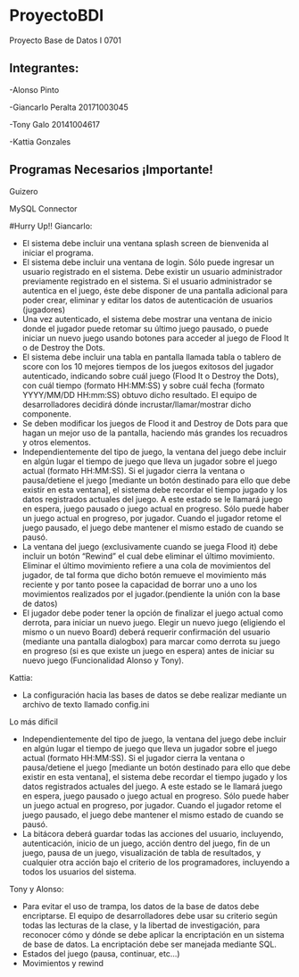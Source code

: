 # ProyectoBDI
Proyecto Base de Datos I 0701

## Integrantes:

-Alonso Pinto


-Giancarlo Peralta 20171003045


-Tony Galo 20141004617


-Kattia Gonzales






## Programas Necesarios  **¡Importante!**

Guizero


MySQL Connector

#Hurry Up!!
Giancarlo:
- El sistema debe incluir una ventana splash screen de bienvenida al iniciar el programa.
- El sistema debe incluir una ventana de login. Sólo puede ingresar un usuario registrado en el sistema. Debe existir un usuario administrador previamente registrado en el sistema. Si el usuario administrador se autentica en el juego, éste debe disponer de una pantalla adicional para poder crear, eliminar y editar los datos de autenticación de usuarios (jugadores)
- Una vez autenticado, el sistema debe mostrar una ventana de inicio donde el jugador puede retomar su último juego pausado, o puede iniciar un nuevo juego usando botones para acceder al juego de Flood It o de Destroy the Dots.
- El sistema debe incluir una tabla en pantalla llamada tabla o tablero de score con los 10 mejores tiempos de los juegos exitosos del jugador autenticado, indicando sobre cuál juego (Flood It o Destroy the Dots), con cuál tiempo (formato HH:MM:SS) y sobre cuál fecha (formato YYYY/MM/DD HH:mm:SS) obtuvo dicho resultado. El equipo de desarrolladores decidirá dónde incrustar/llamar/mostrar dicho componente.
- Se deben modificar los juegos de Flood it and Destroy de Dots para que hagan un mejor uso de la pantalla, haciendo más grandes los recuadros y otros elementos.
- Independientemente del tipo de juego, la ventana del juego debe incluir en algún lugar el tiempo de juego que lleva un jugador sobre el juego actual (formato HH:MM:SS). Si el jugador cierra la ventana o pausa/detiene el juego [mediante un botón destinado para ello que debe existir en esta ventana], el sistema debe recordar el tiempo jugado y los datos registrados actuales del juego. A este estado se le llamará juego en espera, juego pausado o juego actual en progreso. Sólo puede haber un juego actual en progreso, por jugador. Cuando el jugador retome el juego pausado, el juego debe mantener el mismo estado de cuando se pausó.
- La ventana del juego (exclusivamente cuando se juega Flood it) debe incluir un botón “Rewind” el cual debe eliminar el último movimiento. Eliminar el último movimiento refiere a una cola de movimientos del jugador, de tal forma que dicho botón remueve el movimiento más reciente y por tanto posee la capacidad de borrar uno a uno los movimientos realizados por el jugador.(pendiente la unión con la base de datos)
- El jugador debe poder tener la opción de finalizar el juego actual como derrota, para iniciar un nuevo juego. Elegir un nuevo juego (eligiendo el mismo o un nuevo Board) deberá requerir confirmación del usuario (mediante una pantalla dialogbox) para marcar como derrota su juego en progreso (si es que existe un juego en espera) antes de iniciar su nuevo juego (Funcionalidad Alonso y Tony).


Kattia:
- La configuración hacia las bases de datos se debe realizar mediante un archivo de texto llamado config.ini 

Lo más díficil
- Independientemente del tipo de juego, la ventana del juego debe incluir en algún lugar el tiempo de juego que lleva un jugador sobre el juego actual (formato HH:MM:SS). Si el jugador cierra la ventana o pausa/detiene el juego [mediante un botón destinado para ello que debe existir en esta ventana], el sistema debe recordar el tiempo jugado y los datos registrados actuales del juego. A este estado se le llamará juego en espera, juego pausado o juego actual en progreso. Sólo puede haber un juego actual en progreso, por jugador. Cuando el jugador retome el juego pausado, el juego debe mantener el mismo estado de cuando se pausó.
- La bitácora deberá guardar todas las acciones del usuario, incluyendo, autenticación, inicio de un juego, acción dentro del juego, fin de un juego, pausa de un juego, visualización de tabla de resultados, y cualquier otra acción bajo el criterio de los programadores, incluyendo a todos los usuarios del sistema.

Tony y Alonso:
- Para evitar el uso de trampa, los datos de la base de datos debe encriptarse. El equipo de desarrolladores debe usar su criterio según todas las lecturas de la clase, y la libertad de investigación, para reconocer cómo y dónde se debe aplicar la encriptación en un sistema de base de datos. La encriptación debe ser manejada mediante SQL.
- Estados del juego (pausa, continuar, etc...)
- Movimientos y rewind
